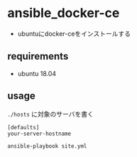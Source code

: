# ansible_docker-ce

- ubuntuにdocker-ceをインストールする

## requirements
- ubuntu 18.04

## usage
`./hosts` に対象のサーバを書く
```hosts
[defaults]
your-server-hostname
```

```
ansible-playbook site.yml
```

